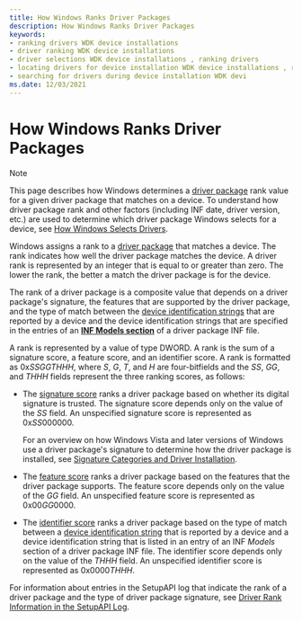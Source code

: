 ```yaml
---
title: How Windows Ranks Driver Packages
description: How Windows Ranks Driver Packages
keywords:
- ranking drivers WDK device installations
- driver ranking WDK device installations
- driver selections WDK device installations , ranking drivers
- locating drivers for device installation WDK device installations , ranking drivers
- searching for drivers during device installation WDK devi
ms.date: 12/03/2021
---
```


# How Windows Ranks Driver Packages

> [!NOTE]
> This page describes how Windows determines a [driver package](driver-packages.md) rank value for a given driver package that matches on a device.  To understand how driver package rank and other factors (including INF date, driver version, etc.) are used to determine which driver package Windows selects for a device, see [How Windows Selects Drivers](./overview-of-the-driver-selection-process.md).

Windows assigns a rank to a [driver package](driver-packages.md) that matches a device. The rank indicates how well the driver package matches the device. A driver rank is represented by an integer that is equal to or greater than zero. The lower the rank, the better a match the driver package is for the device.

The rank of a driver package is a composite value that depends on a driver package's signature, the features that are supported by the driver package, and the type of match between the [device identification strings](device-identification-strings.md) that are reported by a device and the device identification strings that are specified in the entries of an [**INF Models section**](inf-models-section.md) of a driver package INF file.

A rank is represented by a value of type DWORD. A rank is the sum of a signature score, a feature score, and an identifier score. A rank is formatted as 0x*SSGGTHHH*, where *S*, *G*, *T*, and *H* are four-bitfields and the *SS*, *GG*, and *THHH* fields represent the three ranking scores, as follows:

-   The [signature score](signature-score--windows-vista-and-later-.md) ranks a driver package based on whether its digital signature is trusted. The signature score depends only on the value of the *SS* field. An unspecified signature score is represented as 0x*SS*000000.

    For an overview on how Windows Vista and later versions of Windows use a driver package's signature to determine how the driver package is installed, see [Signature Categories and Driver Installation](signature-categories-and-driver-installation.md).

-   The [feature score](feature-score--windows-vista-and-later-.md) ranks a driver package based on the features that the driver package supports. The feature score depends only on the value of the *GG* field. An unspecified feature score is represented as 0x00*GG*0000.

-   The [identifier score](identifier-score--windows-vista-and-later-.md) ranks a driver package based on the type of match between a [device identification string](device-identification-strings.md) that is reported by a device and a device identification string that is listed in an entry of an INF *Models* section of a driver package INF file. The identifier score depends only on the value of the *THHH* field. An unspecified identifier score is represented as 0x0000*THHH*.

For information about entries in the SetupAPI log that indicate the rank of a driver package and the type of driver package signature, see [Driver Rank Information in the SetupAPI Log](driver-rank-information-in-the-setupapi-log.md).
